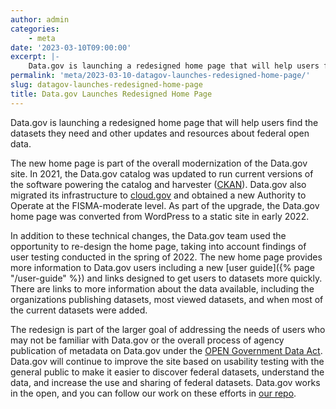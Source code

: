 ```yaml
---
author: admin
categories:
    - meta
date: '2023-03-10T09:00:00'
excerpt: |-
    Data.gov is launching a redesigned home page that will help users find the datasets they need and other updates and resources about federal open data.
permalink: 'meta/2023-03-10-datagov-launches-redesigned-home-page/'
slug: datagov-launches-redesigned-home-page
title: Data.gov Launches Redesigned Home Page
---
```


Data.gov is launching a redesigned home page that will help users find the datasets they need and other updates and resources about federal open data.

The new home page is part of the overall modernization of the Data.gov site. In 2021, the Data.gov catalog was updated to run current versions of the software powering the catalog and harvester ([CKAN](https://ckan.org/)). Data.gov also migrated its infrastructure to [cloud.gov](https://cloud.gov/) and obtained a new Authority to Operate at the FISMA-moderate level. As part of the upgrade, the Data.gov home page was converted from WordPress to a static site in early 2022.

In addition to these technical changes, the Data.gov team used the opportunity to re-design the home page, taking into account findings of user testing conducted in the spring of 2022. The new home page provides more information to Data.gov users including a new [user guide]({% page "/user-guide" %}) and links designed to get users to datasets more quickly. There are links to more information about the data available, including the organizations publishing datasets, most viewed datasets, and when most of the current datasets were added.

The redesign is part of the larger goal of addressing the needs of users who may not be familiar with Data.gov or the overall process of agency publication of metadata on Data.gov under the [OPEN Government Data Act](https://www.congress.gov/115/plaws/publ435/PLAW-115publ435.pdf). Data.gov will continue to improve the site based on usability testing with the general public to make it easier to discover federal datasets, understand the data, and increase the use and sharing of federal datasets. Data.gov works in the open, and you can follow our work on these efforts in [our repo](https://github.com/GSA/data.gov).
